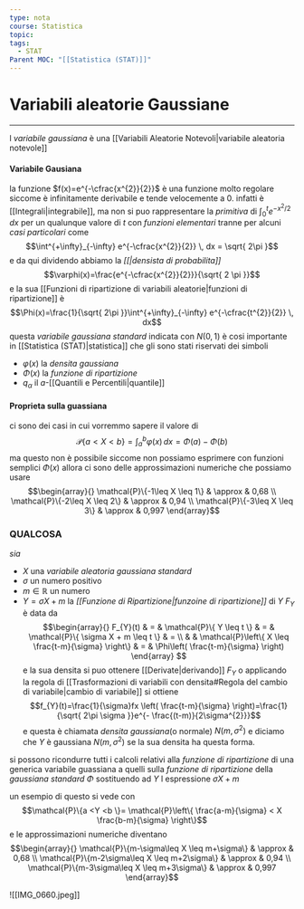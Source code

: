 ```yaml
---
type: nota
course: Statistica
topic: 
tags:
  - STAT
Parent MOC: "[[Statistica (STAT)]]"
---
```

# Variabili aleatorie Gaussiane
---
l _variabile gaussiana_ è una [[Variabili Aleatorie Notevoli|variabile aleatoria notevole]] 
#### Variabile Gausiana
la funzione $f(x)=e^{-\cfrac{x^{2}}{2}}$ è una funzione molto regolare siccome è infinitamente derivabile e tende velocemente a 0. infatti è [[Integrali|integrabile]], ma non si puo rappresentare la  _primitiva_ di $\int^{t}_{0} e^{-x^{2}/2}   \, dx$  per un qualunque valore di $t$ con _funzioni elementari_ tranne per alcuni _casi particolari_ come $$\int^{+\infty}_{-\infty} e^{-\cfrac{x^{2}}{2}} \, dx  = \sqrt{ 2\pi }$$ e da qui dividendo abbiamo la _[[|densista di probabilita]]_ $$\varphi(x)=\frac{e^{-\cfrac{x^{2}}{2}}}{\sqrt{ 2 \pi }}$$ e la sua [[Funzioni di ripartizione di variabili aleatorie|funzioni di ripartizione]] è $$\Phi(x)=\frac{1}{\sqrt{ 2\pi }}\int^{+\infty}_{-\infty} e^{-\cfrac{t^{2}}{2}} \, dx$$
questa _variabile gaussiana standard_ indicata con $N(0,1)$ è cosi importante in [[Statistica (STAT)|statistica]] che gli sono stati riservati dei simboli 
- $\varphi(x)$ la _densita gaussiana_
- $\Phi(x)$ la _funzione di ripartizione_ 
- $q_{\alpha}$ il $a$-[[Quantili e Percentili|quantile]]



#### Proprieta sulla guassiana
ci sono dei casi in cui vorremmo sapere il valore di $$\mathcal{P}\{ a < X <b \}=\int ^{b}_{a} \varphi(x) \, dx=\Phi(a) - \Phi(b)$$ ma questo non è possibile siccome non possiamo esprimere con funzioni semplici $\Phi(x)$ allora ci sono delle approssimazioni numeriche che possiamo usare $$\begin{array}{}
\mathcal{P}\{-1\leq X \leq 1\}  & \approx  & 0,68  \\
\mathcal{P}\{-2\leq X \leq 2\}  & \approx  & 0,94  \\
\mathcal{P}\{-3\leq X \leq 3\}  & \approx &  0,997  
\end{array}$$
### QUALCOSA
_sia_  
- $X$ una  _variabile aleatoria gaussiana standard_ 
- $\sigma$  un numero positivo
- $m \in \mathbb{R}$ un numero 
- $Y=\sigma X+m$
la _[[Funzione di Ripartizione|funzoine di ripartizione]]_ di $Y$ $F_{Y}$ è data da $$\begin{array}{}
F_{Y}(t) & = & \mathcal{P}\{ Y \leq t \} & = &  \mathcal{P}\{ \sigma X + m \leq t \} & = \\  &  & 
\mathcal{P}\left\{ X \leq \frac{t-m}{\sigma}   \right\} & = & \Phi\left( \frac{t-m}{\sigma} \right)
\end{array}
$$e la sua densita si puo ottenere [[Derivate|derivando]] $F_{Y}$ o applicando la regola di [[Trasformazioni di variabili con densita#Regola del cambio di variabile|cambio di variabile]] si ottiene $$f_{Y}(t)=\frac{1}{\sigma}fx \left( \frac{t-m}{\sigma} \right)=\frac{1}{\sqrt{ 2\pi \sigma }}e^{- \frac{(t-m)}{2\sigma^{2}}}$$
e questa è chiamata _densita gaussiana_(o normale) $N(m,\sigma^{2})$  e diciamo che $Y$ è gaussiana $N(m,\sigma^{2})$ se la sua densita ha questa forma.

si possono ricondurre tutti i calcoli relativi alla _funzione di ripartizione_ di una  generica variabile guassiana a quelli sulla _funzione di ripartizione_ della _gaussiana standard_ $\Phi$ sostituendo ad $Y$ l espressione $\sigma X + m$

un esempio di questo si vede con 
$$\mathcal{P}\{a <Y <b  \}= \mathcal{P}\left\{  \frac{a-m}{\sigma} < X \frac{b-m}{\sigma}  \right\}$$
e le approssimazioni numeriche diventano $$\begin{array}{}
\mathcal{P}\{m-\sigma\leq X \leq m+\sigma\}  & \approx  & 0,68  \\
\mathcal{P}\{m-2\sigma\leq X \leq m+2\sigma\}  & \approx  & 0,94  \\
\mathcal{P}\{m-3\sigma\leq X \leq m+3\sigma\}  & \approx &  0,997  
\end{array}$$

![[IMG_0660.jpeg]]

